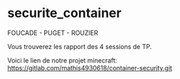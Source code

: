 # securite_container

FOUCADE - PUGET - ROUZIER

Vous trouverez les rapport des 4 sessions de TP.

Voici le lien de notre projet minecraft: https://gitlab.com/mathis4930618/container-security.git
